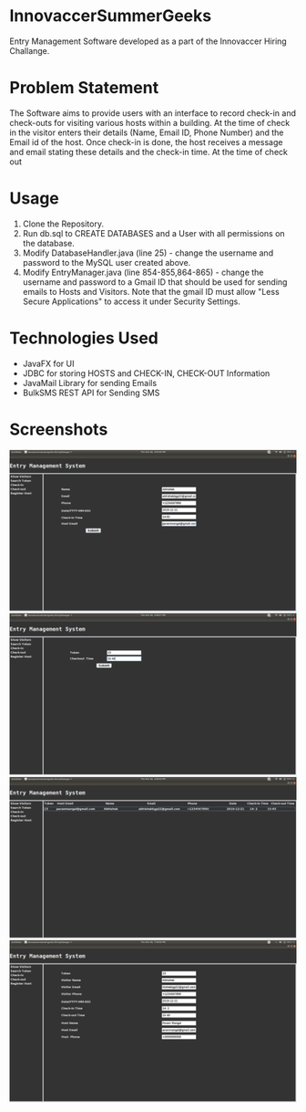 # InnovaccerSummerGeeks
Entry Management Software developed as a part of the Innovaccer Hiring Challange.

# Problem Statement
The Software aims to provide users with an interface to record check-in and check-outs for visiting various hosts within a building.
At the time of check in the visitor enters their details (Name, Email ID, Phone Number) and the Email id of the host. Once check-in is done, the host receives a message and email stating these details and the check-in time.
At the time of check out 

# Usage
1. Clone the Repository.
2. Run db.sql to CREATE DATABASES and a User with all permissions on the database.
3. Modify DatabaseHandler.java (line 25) - change the username and password to the MySQL user created above.
4. Modify EntryManager.java (line 854-855,864-865) - change the username and password to a Gmail ID that should be used for sending emails to Hosts and Visitors. Note that the gmail ID must allow "Less Secure Applications" to access it under Security Settings.

# Technologies Used
- JavaFX for UI
- JDBC for storing HOSTS and CHECK-IN, CHECK-OUT Information
- JavaMail Library for sending Emails
- BulkSMS REST API for Sending SMS

# Screenshots
![Check-In](https://github.com/Abhikgp/InnovaccerSummerGeeks/blob/master/Screenshots/check_in.png)
![Check-Out](https://github.com/Abhikgp/InnovaccerSummerGeeks/blob/master/Screenshots/checkout.png)
![Show Visitors](https://github.com/Abhikgp/InnovaccerSummerGeeks/blob/master/Screenshots/show_visitors.png)
![Search-Token](https://github.com/Abhikgp/InnovaccerSummerGeeks/blob/master/Screenshots/search_token.png)
